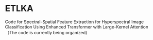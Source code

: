 # ETLKA
Code for Spectral-Spatial Feature Extraction for Hyperspectral Image
Classification Using Enhanced Transformer with Large-Kernel
Attention（The code is currently being organized）

